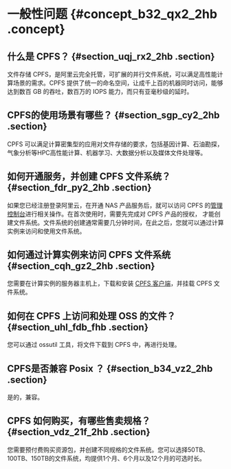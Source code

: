 # 一般性问题 {#concept_b32_qx2_2hb .concept}

## 什么是 CPFS？ {#section_uqj_rx2_2hb .section}

文件存储 CPFS，是阿里云完全托管，可扩展的并行文件系统，可以满足高性能计算场景的需求。CPFS 提供了统一的命名空间，让成千上百的机器同时访问，能够达到数百 GB 的吞吐，数百万的 IOPS 能力，而只有亚毫秒级的延时。

## CPFS的使用场景有哪些？ {#section_sgp_cy2_2hb .section}

CPFS 可以满足计算密集型的应用对文件存储的要求，包括基因计算、石油勘探，气象分析等HPC高性能计算、机器学习、大数据分析以及媒体文件处理等。

## 如何开通服务，并创建 CPFS 文件系统？ {#section_fdr_py2_2hb .section}

如果您已经注册登录阿里云，在开通 NAS 产品服务后，就可以访问 CPFS 的[管理控制台](https://nas.console.aliyun.com/)进行相关操作。在首次使用时，需要先完成对 CPFS 产品的授权， 才能创建文件系统。文件系统的创建通常需要几分钟时间，在此之后，您就可以通过计算实例来访问和使用文件系统。

## 如何通过计算实例来访问 CPFS 文件系统 {#section_cqh_gz2_2hb .section}

您需要在计算实例的服务器主机上，下载和安装 [CPFS 客户端](http://docs-aliyun.cn-hangzhou.oss.aliyun-inc.com/assets/attach/108096/cn_zh/1553564531232/cpfs-client-1.2.1-centos.x86_64.rpm)，并挂载 CPFS 文件系统。

## 如何在 CPFS 上访问和处理 OSS 的文件？ {#section_uhl_fdb_fhb .section}

您可以通过 ossutil 工具，将文件下载到 CPFS 中，再进行处理。

## CPFS是否兼容 Posix ？ {#section_b34_vz2_2hb .section}

是的，兼容。

## CPFS 如何购买，有哪些售卖规格？ {#section_vdz_21f_2hb .section}

您需要预付费购买资源包，并创建不同规格的文件系统。您可以选择50TB、100TB、150TB的文件系统，均提供1个月、6个月以及12个月的可选时长。

